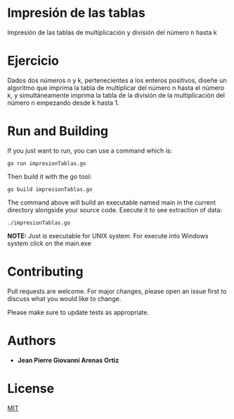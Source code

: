 # Impresión de las tablas

Impresión de las tablas de multiplicación y división del número n hasta k

# Ejercicio

Dados dos números n y k, pertenecientes a los enteros positivos, diseñe un algoritmo que imprima la tabla de multiplicar del número n hasta el número k, y simultáneamente imprima la tabla de la división de la multiplicación del número n empezando desde k hasta 1.

# Run and Building

If you just want to run, you can use a command which is:

```
go run impresionTablas.go
```

Then build it with the go tool:

```
go build impresionTablas.go
```

The command above will build an executable named main in the current directory alongside your source code. Execute it to see extraction of data:

```
./impresionTablas.go
```

__NOTE:__ Just is executable for UNIX system. For execute into Windows system click on the main.exe



# Contributing
Pull requests are welcome. For major changes, please open an issue first to discuss what you would like to change.

Please make sure to update tests as appropriate.


# Authors
* **Jean Pierre Giovanni Arenas Ortiz**

# License
[MIT](https://choosealicense.com/licenses/mit/)